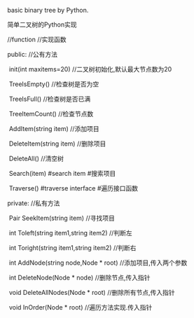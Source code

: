 basic binary tree by Python.

简单二叉树的Python实现

//function  //实现函数

public:	//公有方法

​	init(int maxitems=20)		//二叉树初始化,默认最大节点数为20

​	TreeIsEmpty()	//检查树是否为空

​	TreeIsFull()	//检查树是否已满

​	TreeItemCount()	//检查节点数

​	AddItem(string item)		//添加项目

​	DeleteItem(string item) 	//删除项目

​	DeleteAll()	//清空树

​	Search(item)  #search item   #搜索项目

​	Traverse()	#traverse interface  #遍历接口函数



private:	//私有方法

​	Pair SeekItem(string item)	//寻找项目

​	int Toleft(string item1,string item2)	//判断左

​	int Toright(string item1,string item2)	 //判断右

​	int AddNode(string node,Node * root)	//添加项目,传入两个参数

​	int DeleteNode(Node * node)	//删除节点,传入指针

​	void DeleteAllNodes(Node * root)	//删除所有节点,传入指针

​	void InOrder(Node * root)	//遍历方法实现.传入指针
